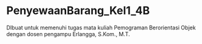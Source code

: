 # PenyewaanBarang_Kel1_4B
DIbuat untuk memenuhi tugas mata kuliah Pemograman Berorientasi Objek dengan dosen pengampu Erlangga, S.Kom., M.T.
